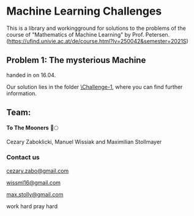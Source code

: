 # Machine Learning Challenges

This is a library and workingground for solutions to the problems of the course of "Mathematics of Machine Learning" by Prof. Petersen. (https://ufind.univie.ac.at/de/course.html?lv=250042&semester=2021S)



## Problem 1: The mysterious Machine
handed in on 16.04.

Our solution lies in the folder [\Challenge-1](/Challenge-1), where you can find further information.

## Team:
**To The Mooners** 🚀🌕

Cezary Zaboklicki, Manuel Wissiak and Maximilian Stollmayer

### Contact us
cezary.zabo@gmail.com

wissml16@gmail.com

max.stolly@gmail.com


work hard pray hard
